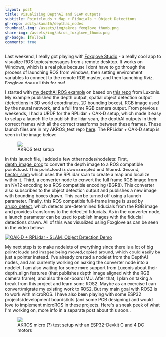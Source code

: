 ```yaml
---
layout: post
title: Visualizing DepthAI and SLAM outputs
subtitle: Pointclouds + Map + Fiducials + Object Detections
gh-repo: adityakamath/depthai_nodes
thumbnail-img: /assets/img/akros_foxglove_thumb.png
share-img: /assets/img/akros_foxglove_thumb.png
gh-badge: [follow]
comments: true
---
```


Last weekend, I really got playing with [Foxglove Studio](https://foxglove.dev/docs) - a really cool app to visualize ROS topics/messages from a remote desktop. It works on Windows, which is a real plus because I dont have to go through the process of launching ROS from windows, then setting environment variables to connect to the remote ROS master, and then launching Rviz. Foxglove does all this for me!

I started with [my depthAI ROS example](https://github.com/adityakamath/depthai_nodes) on based on [this repo](https://github.com/luxonis/depthai-ros-examples) from Luxonis. My example published the depth output, spatial object detection output (detections in 3D world coordinates, 2D bounding boxes), RGB image used by the neural network, and a full frame RGB camera output. From previous weekends, I had a URDF for the RPLidar + OAK-D setup, which made it easy to setup a launch file to publish the lidar scan, the depthAI outputs in their correct frames with all the correct transforms between these frames. These launch files are in my AKROS_test repo [here](https://github.com/adityakamath/akros_test). The RPLidar + OAK-D setup is seen in the image below:

<figure class="aligncenter">
	<img src="https://adityakamath.github.io/assets/img/akros_holo_assembly_top2.jpg" />
	<figcaption>AKROS test setup</figcaption>
</figure>

In this launch file, I added a few other nodes/nodelets: First, [depth_image_proc](http://wiki.ros.org/depth_image_proc) to convert the depth image to a ROS compatible pointcloud. This pointcloud is downsampled and filtered. Second, [hector_slam](http://wiki.ros.org/hector_slam) which uses the RPLidar scan to create a map and localize within it. Third, a converter node to convert the full frame RGB image from an NV12 encoding to a ROS compatible encoding (BGR8). This converter also subscribes to the object detection output and publishes a new image with bounding boxes drawn. This can be turned off using a launch parameter. Finally, this ROS compatible full-frame image is used by [aruco_detect](http://wiki.ros.org/aruco_detect), which detects pre-determined fiducials from the RGB image and provides transforms to the detected fiducials. As in the converter node, a launch parameter can be used to publish images with the fiducial detections drawn. All of this was visualized using Foxglove as can be seen in the video below:
  
[![OAK-D + RPLidar - SLAM, Object Detection Demo](https://adityakamath.github.io/assets/img/akros_foxglove_demo_ss.png)](https://www.youtube.com/watch?v=J-kTdkJawAM "[OAK-D + RPLidar - SLAM, Object Detection Demo - Click to Watch!")
  
My next step is to make nodelets of everything since there is a lot of big pointclouds and images being moved/copied around, which could easily be just a pointer instead. I've already created a nodelet from the DepthAI nodes, and am currently working on making the converter node into a nodelet. I am also waiting for some more support from Luxonis about their depth_align features (that publishes depth image aligned with the RGB camera frame), and also the on-board IMU. After that, I plan on taking a break from this project and learn some ROS2. Maybe as an exercise I can convert/migrate my existing work to ROS2. But my main goal with ROS2 is to work with microROS. I have also been playing with some ESP32 projects/development boards/kits (and some PCB designing) and would love to implement microROS in these projects. Here's a sneak peek of what I'm working on, more info in a separate post about this soon..
  
<figure class="aligncenter">
	<img src="https://adityakamath.github.io/assets/img/esp32_sneak_peek.jpg" />
	<figcaption>AKROS micro (?) test setup with an ESP32-Devkit C and 4 DC motors</figcaption>
</figure>
